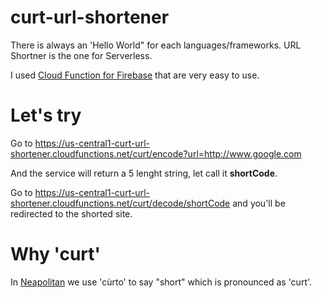 # curt-url-shortener
There is always an 'Hello World" for each languages/frameworks. URL Shortner is the one for Serverless.

I used [Cloud Function for Firebase](https://firebase.google.com/docs/functions/) that are very easy to use.

# Let's try

Go to https://us-central1-curt-url-shortener.cloudfunctions.net/curt/encode?url=http://www.google.com

And the service will return a 5 lenght string, let call it **shortCode**.

Go to https://us-central1-curt-url-shortener.cloudfunctions.net/curt/decode/shortCode and you'll be redirected to the shorted site.

# Why 'curt'

In [Neapolitan](https://it.wiktionary.org/wiki/c%C3%B9rto) we use 'cùrto' to say "short" which is pronounced as 'curt'. 
